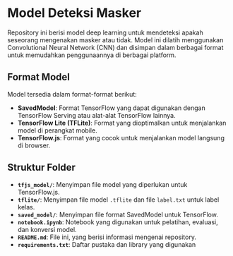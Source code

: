 # Model Deteksi Masker

Repository ini berisi model deep learning untuk mendeteksi apakah seseorang mengenakan masker atau tidak. Model ini dilatih menggunakan Convolutional Neural Network (CNN) dan disimpan dalam berbagai format untuk memudahkan penggunaannya di berbagai platform.

## Format Model
Model tersedia dalam format-format berikut:
- **SavedModel**: Format TensorFlow yang dapat digunakan dengan TensorFlow Serving atau alat-alat TensorFlow lainnya.
- **TensorFlow Lite (TFLite)**: Format yang dioptimalkan untuk menjalankan model di perangkat mobile.
- **TensorFlow.js**: Format yang cocok untuk menjalankan model langsung di browser.

## Struktur Folder
- **`tfjs_model/`**: Menyimpan file model yang diperlukan untuk TensorFlow.js.
- **`tflite/`**: Menyimpan file model `.tflite` dan file `label.txt` untuk label kelas.
- **`saved_model/`**: Menyimpan file format SavedModel untuk TensorFlow.
- **`notebook.ipynb`**: Notebook yang digunakan untuk pelatihan, evaluasi, dan konversi model.
- **`README.md`**: File ini, yang berisi informasi mengenai repository.
- **`requirements.txt`**: Daftar pustaka dan library yang digunakan
